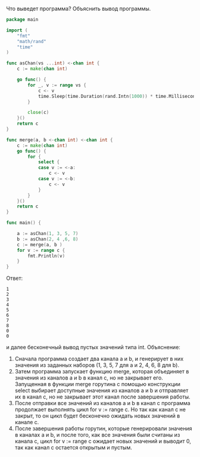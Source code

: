Что выведет программа? Объяснить вывод программы.

```go
package main

import (
	"fmt"
	"math/rand"
	"time"
)

func asChan(vs ...int) <-chan int {
	c := make(chan int)

	go func() {
		for _, v := range vs {
			c <- v
			time.Sleep(time.Duration(rand.Intn(1000)) * time.Millisecond)
		}

		close(c)
	}()
	return c
}

func merge(a, b <-chan int) <-chan int {
	c := make(chan int)
	go func() {
		for {
			select {
			case v := <-a:
				c <- v
			case v := <-b:
				c <- v
			}
		}
	}()
	return c
}

func main() {

	a := asChan(1, 3, 5, 7)
	b := asChan(2, 4 ,6, 8)
	c := merge(a, b )
	for v := range c {
		fmt.Println(v)
	}
}
```

Ответ:
```
1
2
3
4
5
6
7
8
0
0
```
и далее бесконечный вывод пустых значений типа int.
Объяснение:
1) Сначала программа создает два канала a и b, и генерирует в них значения из заданных наборов (1, 3, 5, 7 для a и 2, 4, 6, 8 для b).
2) Затем программа запускает функцию merge, которая объединяет в значения из каналов a и b в канал c, но не закрывает его. Запущенная в функции merge горутина с помощью конструкции select выбирает доступные значения из каналов a и b и отправляет их в канал c, но не закрывает этот канал после завершения работы.
3) После отправки все значений из каналов a и b в канал c программа продолжает выполнять цикл for v := range c. Но так как канал c не закрыт, то он цикл будет бесконечно ожидать новых значений в канале c.
4) После завершения работы горутин, которые генерировали значения в каналах a и b, и после того, как все значения были считаны из канала c, цикл for v := range c ожидает новых значений и выводит 0, так как канал c остается открытым и пустым.